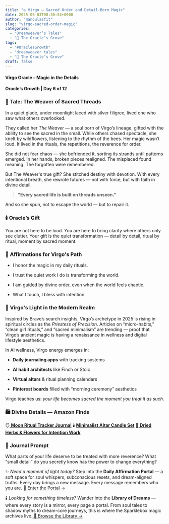 ```yaml
---
title: "♍️ Virgo – Sacred Order and Detail-Born Magic"
date: 2025-06-03T08:30:54+0000
author: "manoulasfit"
slug: "virgo-sacred-order-magic"
categories:
  - "Dreamweaver’s Tales"
  - "🔮 The Oracle’s Grove"
tags:
  - "#OraclesGrowth"
  - "dreamweaver tales"
  - "🔮 The Oracle’s Grove"
draft: false
---
```

#### Virgo Oracle – Magic in the Details

**Oracle’s Growth | Day 6 of 12**

### 📖 **Tale: The Weaver of Sacred Threads**

In a quiet glade, under moonlight laced with silver filigree, lived one who saw what others overlooked.

They called her *The Weaver* — a soul born of Virgo’s lineage, gifted with the ability to see the sacred in the small. While others chased spectacle, she knelt by wildflowers, listening to the rhythm of the bees. Her magic wasn’t loud. It lived in the rituals, the repetitions, the reverence for order.

She did not fear chaos — she befriended it, sorting its strands until patterns emerged. In her hands, broken pieces realigned. The misplaced found meaning. The forgotten were remembered.

But The Weaver's true gift? She stitched destiny with devotion. With every intentional breath, she rewrote futures — not with force, but with faith in divine detail.

> **"Every sacred life is built on threads unseen."**

And so she spun, not to escape the world — but to repair it.

### 🕯️ **Oracle’s Gift**

You are not here to be loud. You are here to bring clarity where others only see clutter. Your gift is the quiet transformation — detail by detail, ritual by ritual, moment by sacred moment.

### 🌌 **Affirmations for Virgo's Path**

- I honor the magic in my daily rituals.

- I trust the quiet work I do is transforming the world.

- I am guided by divine order, even when the world feels chaotic.

- What I touch, I bless with intention.

### 🌿 **Virgo's Light in the Modern Realm**

Inspired by Brave’s search insights, Virgo’s archetype in 2025 is rising in spiritual circles as the *Priestess of Precision*. Articles on “micro-habits,” “clean girl rituals,” and “sacred minimalism” are trending — proof that Virgo’s ancient magic is having a renaissance in wellness and digital lifestyle aesthetics.

In AI wellness, Virgo energy emerges in:

- **Daily journaling apps** with tracking systems

- **AI habit architects** like Finch or Stoic

- **Virtual altars** & ritual planning calendars

- **Pinterest boards** filled with “morning ceremony” aesthetics

Virgo teaches us: *your life becomes sacred the moment you treat it as such.*

### 🛍️ **Divine Details — Amazon Finds**

🪞[ **Moon Ritual Tracker Journal**](https://amzn.to/4kq9v8M)
🕯️ **[Minimalist Altar Candle Set](https://amzn.to/3Sv5K5F)**
🌾[ **Dried Herbs & Flowers for Intention Work**](https://amzn.to/3HofsUV)

### 🔮 **Journal Prompt**

What parts of your life deserve to be treated with more reverence?
What “small detail” do you secretly know has the power to change everything?

✨ *Need a moment of light today?*
Step into the **Daily Affirmation Portal** — a soft space for soul whispers, subconscious resets, and dream-aligned truths.
Every day brings a new message. Every message remembers who you are.
[🌿 Enter the Portal →](https://sparklebox.blog/)

🕯️ *Looking for something timeless?*
Wander into the **Library of Dreams** — where every story is a mirror, every page a portal.
From soul tales to shadow myths to dream-core journeys, this is where the Sparklebox magic archives live.[
🌌 Browse the Library →](https://sparklebox.blog/tag/the-library-of-dreams/)